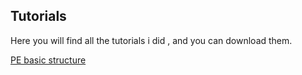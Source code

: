 ## Tutorials

Here you will find all the tutorials i did , and you can download them.

[PE basic structure](link)
